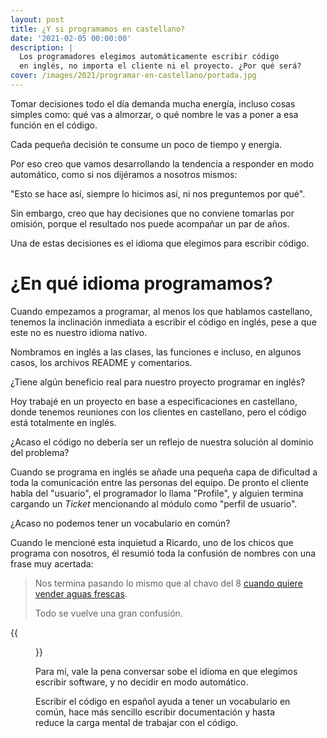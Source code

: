 ```yaml
---
layout: post
title: ¿Y si programamos en castellano?
date: '2021-02-05 00:00:00'
description: |
  Los programadores elegimos automáticamente escribir código
  en inglés, no importa el cliente ni el proyecto. ¿Por qué será? 
cover: /images/2021/programar-en-castellano/portada.jpg
---
```


Tomar decisiones todo el día demanda mucha energía, incluso
cosas simples como: qué vas a almorzar, o qué nombre le vas
a poner a esa función en el código.

Cada pequeña decisión te consume un poco de tiempo y energía.

Por eso creo que vamos desarrollando la tendencia a responder en modo
automático, como si nos dijéramos a nosotros mismos: 

"Esto se hace así, siempre lo hicimos así, ni nos preguntemos por qué".

Sin embargo, creo que hay decisiones que no conviene tomarlas por
omisión, porque el resultado nos puede acompañar un par de años.

Una de estas decisiones es el idioma que elegimos para escribir
código.


# ¿En qué idioma programamos?

Cuando empezamos a programar, al menos los que hablamos castellano, tenemos
la inclinación inmediata a escribir el código en inglés, pese a que
este no es nuestro idioma nativo.

Nombramos en inglés a las clases, las funciones e incluso, en algunos casos, los
archivos README y comentarios.

¿Tiene algún beneficio real para nuestro proyecto programar en inglés?

Hoy trabajé en un proyecto en base a especificaciones en castellano, donde
tenemos reuniones con los clientes en castellano, pero el código está
totalmente en inglés.

¿Acaso el código no debería ser un reflejo de nuestra solución al dominio
del problema?

Cuando se programa en inglés se añade una pequeña capa de dificultad a toda
la comunicación entre las personas del equipo. De pronto el cliente habla
del "usuario", el programador lo llama "Profile", y alguien
termina cargando un *Ticket* mencionando al módulo como "perfil de usuario".

¿Acaso no podemos tener un vocabulario en común?

Cuando le mencioné esta inquietud a Ricardo, uno de los chicos que programa
con nosotros, él resumió toda la confusión de nombres con una frase
muy acertada:

> Nos termina pasando lo mismo que al chavo del 
> 8 [cuando quiere vender aguas frescas](https://www.youtube.com/watch?v=xUsQzKUb9rY).
>
> Todo se vuelve una gran confusión.

{{<figure src="/images/2021/programar-en-castellano/aguas-frescas.jpg" caption="La que parece limón, es de jamaica, pero sabe a tamarindo.">}}

Para mí, vale la pena conversar sobe el idioma en que elegimos escribir
software, y no decidir en modo automático.

Escribir el código en español ayuda a tener un vocabulario en común, hace
más sencillo escribir documentación y hasta reduce la carga mental de trabajar
con el código.
